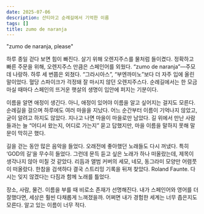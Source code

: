 ```yaml
---
date: 2025-07-06
description: 산티아고 순례길에서 기억한 이름
tags: []
title: zumo de naranja
---
```


"zumo de naranja, please"

하루 종일 걷다 보면 힘이 빠진다. 살기 위해 오렌지주스를 물처럼 들이켰다. 정확하고 빠른 주문을 위해, 오렌지주스 만큼은 스페인어를 외웠다. “zumo de naranja”—주모 데 나랑하. 하루 세 번쯤은 외쳤다. “그라시아스”, “부엔까미노”보다 더 자주 입에 올린 말이었다. 혈당 스파이크가 걱정돼 잘 마시지 않던 오렌지주스다. 순례길에서는 한 모금 마실 때마다 스페인의 뜨거운 햇살의 생명이 입안에 퍼지는 기분이다.

이름을 알면 애정이 생긴다. 아니, 애정이 있어야 이름을 알고 싶어지는 걸지도 모른다. 순례길을 걸으며 하루에도 여러 마을을 지났다. 어느 순간부터 이름이 기억나지 않았고, 굳이 알려고 하지도 않았다. 지나고 나면 마을이 마을로만 남았다. 길 위에서 만난 사람들과는 늘 “어디서 왔는지, 어디로 가는지” 묻고 답했지만, 마을 이름을 말하지 못해 말문이 막히곤 했다.

길을 걷는 동안 많은 음악을 들었다. 오래전에 좋아했던 노래들도 다시 꺼냈다. 특히 ‘GOD의 길’을 무수히 들었다. 그런데 문득 듣고 싶은 노래가 하나 떠올랐는데, 제목이 생각나지 않아 미칠 것 같았다. 리듬과 앨범 커버의 세모, 네모, 동그라미 모양만 어렴풋이 떠올랐다. 한참을 검색하다 결국 스트리밍 기록을 뒤져 찾았다. Roland Faunte. 다시는 잊지 않겠다는 다짐과 함께 노래를 틀었다.

장소, 사람, 물건. 이름을 부를 때 비로소 존재가 선명해진다. 내가 스페인어와 영어를 더 잘했다면, 세상은 훨씬 다채롭게 느껴졌을까. 어쩌면 내가 경험한 세계는  너무 좁은지도 모른다. 알고 있는 이름이 너무 적다.